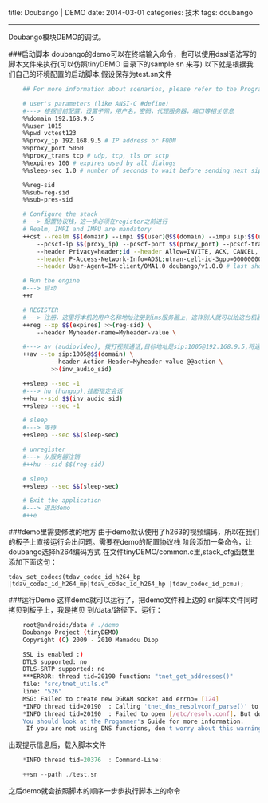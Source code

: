 title: Doubango | DEMO
date: 2014-03-01
categories: 技术
tags: doubango

---

Doubango模块DEMO的调试。

<!--more-->

###启动脚本
doubango的demo可以在终端输入命令，也可以使用dssl语法写的脚本文件来执行(可以仿照tinyDEMO 目录下的sample.sn 来写)
以下就是根据我们自己的环境配置的启动脚本,假设保存为test.sn文件

```bash
    ## For more information about scenarios, please refer to the Programmer's Guide

    # user's parameters (like ANSI-C #define)
    #---> 根据当前配置，设置子网，用户名，密码，代理服务器，端口等相关信息
    %%domain 192.168.9.5
    %%user 1015
    %%pwd vctest123
    %%proxy_ip 192.168.9.5 # IP address or FQDN
    %%proxy_port 5060
    %%proxy_trans tcp # udp, tcp, tls or sctp
    %%expires 100 # expires used by all dialogs
    %%sleep-sec 1.0 # number of seconds to wait before sending next sip message

    %%reg-sid
    %%sub-reg-sid
    %%sub-pres-sid

    # Configure the stack
    #---> 配置协议栈，这一步必须在register之前进行
    # Realm, IMPI and IMPU are mandatory
    ++cst --realm $$(domain) --impi $$(user)@$$(domain) --impu sip:$$(user)@$$(domain) --pwd $$(pwd) \
        --pcscf-ip $$(proxy_ip) --pcscf-port $$(proxy_port) --pcscf-trans $$(proxy_trans)\
        --header Privacy=header;id --header Allow=INVITE, ACK, CANCEL, BYE, MESSAGE, OPTIONS, NOTIFY, PRACK, UPDATE, REFER \
        --header P-Access-Network-Info=ADSL;utran-cell-id-3gpp=00000000 \
        --header User-Agent=IM-client/OMA1.0 doubango/v1.0.0 # last should not have backslash

    # Run the engine
    #---> 启动
    ++r

    # REGISTER
    #---> 注册，这里将本机的用户名和地址注册到ims服务器上，这样别人就可以给这台机器打电话了
    ++reg --xp $$(expires) >>(reg-sid) \
        --header Myheader-name=Myheader-value \

    #---> av (audiovideo), 拨打视频通话,目标地址是sip:1005@192.168.9.5,将返回的session id保存在inv_audio_sid中
    ++av --to sip:1005@$$(domain) \
            --header Action-Header=Myheader-value @@action \
            >>(inv_audio_sid)

    ++sleep --sec -1
    #---> hu (hungup),挂断指定会话
    ++hu --sid $$(inv_audio_sid)
    ++sleep --sec -1

    # sleep
    #---> 等待
    ++sleep --sec $$(sleep-sec)

    # unregister
    #---> 从服务器注销
    #++hu --sid $$(reg-sid)

    # sleep
    ++sleep --sec $$(sleep-sec)

    # Exit the application
    #---> 退出demo
    #++e

```

###demo里需要修改的地方
由于demo默认使用了h263的视频编码，所以在我们的板子上直接运行会出问题。需要在demo的配置协议栈
阶段添加一条命令，让doubango选择h264编码方式
在文件tinyDEMO/common.c里,stack_cfg函数里添加下面这句：

    tdav_set_codecs(tdav_codec_id_h264_bp |tdav_codec_id_h264_mp|tdav_codec_id_h264_hp |tdav_codec_id_pcmu);

###运行Demo
这样demo就可以运行了，把demo文件和上边的.sn脚本文件同时拷贝到板子上，我是拷贝
到/data/路径下。运行：

```bash
    root@android:/data # ./demo
    Doubango Project (tinyDEMO)
    Copyright (C) 2009 - 2010 Mamadou Diop

    SSL is enabled :)
    DTLS supported: no
    DTLS-SRTP supported: no
    ***ERROR: thread tid=20190 function: "tnet_get_addresses()"
    file: "src/tnet_utils.c"
    line: "526"
    MSG: Failed to create new DGRAM socket and errno= [124]
    *INFO thread tid=20190  : Calling 'tnet_dns_resolvconf_parse()' to load DNS servers
    *INFO thread tid=20190  : Failed to open [/etc/resolv.conf]. But don't panic, we have detected that you are using Google Android/iOS Systems.
    You should look at the Progammer's Guide for more information.
     If you are not using DNS functions, don't worry about this warning.

```
出现提示信息后，载入脚本文件

```c
    *INFO thread tid=20376  : Command-Line:

    ++sn --path ./test.sn
```

之后demo就会按照脚本的顺序一步步执行脚本上的命令


